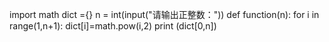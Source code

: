 import math
dict ={}
n = int(input("请输出正整数："))
def function(n):
    for i in range(1,n+1):
	dict[i]=math.pow(i,2)
	print (dict[0,n])


